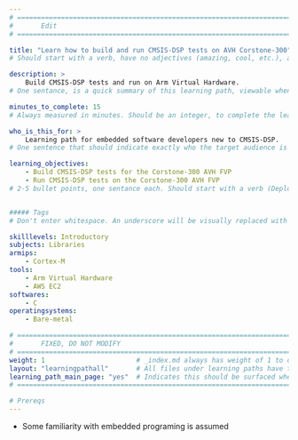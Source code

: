 ```yaml
---
# ================================================================================
#       Edit
# ================================================================================

title: "Learn how to build and run CMSIS-DSP tests on AVH Corstone-300"
# Should start with a verb, have no adjectives (amazing, cool, etc.), and be as concise as possible.

description: >
    Build CMSIS-DSP tests and run on Arm Virtual Hardware.
# One sentance, is a quick summary of this learning path, viewable when searching through all learning paths. 

minutes_to_complete: 15
# Always measured in minutes. Should be an integer, to complete the learning path (not just read it).

who_is_this_for: >
    Learning path for embedded software developers new to CMSIS-DSP.
# One sentence that should indicate exactly who the target audience is (developers in X industries using Y tools/software for Z use-case).

learning_objectives: 
    - Build CMSIS-DSP tests for the Corstone-300 AVH FVP
    - Run CMSIS-DSP tests on the Corstone-300 AVH FVP
# 2-5 bullet points, one sentance each. Should start with a verb (Deploy, Measure) and indicate the value of the objective if possible.


##### Tags
# Don't enter whitespace. An underscore will be visually replaced with whitespace.

skilllevels: Introductory
subjects: Libraries
armips:
    - Cortex-M
tools:
    - Arm Virtual Hardware
    - AWS EC2
softwares:
    - C
operatingsystems:
    - Bare-metal

# ================================================================================
#       FIXED, DO NOT MODIFY
# ================================================================================
weight: 1                       # _index.md always has weight of 1 to order correctly
layout: "learningpathall"       # All files under learning paths have this same wrapper
learning_path_main_page: "yes"  # Indicates this should be surfaced when looking for related content. Only set for _index.md of learning path content.
# ================================================================================

# Prereqs
---
```

- Some familiarity with embedded programing is assumed
